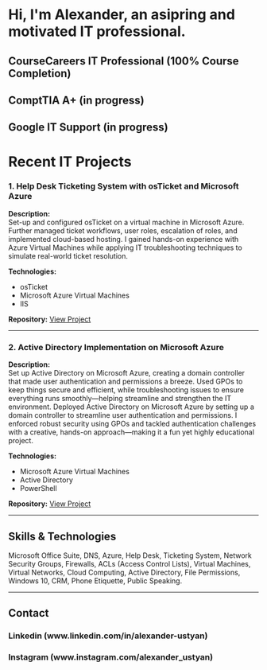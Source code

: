 <h1> Hi, I'm Alexander, an asipring and motivated IT professional. </h1> 
<h2> CourseCareers IT Professional (100% Course Completion) </h2>
<h2> ComptTIA A+ (in progress) </h2>
<h2> Google IT Support (in progress) </h2>

<h1> Recent IT Projects </h1>

### 1. Help Desk Ticketing System with osTicket and Microsoft Azure
**Description:**  
Set-up and configured osTicket on a virtual machine in Microsoft Azure. Further managed ticket workflows, user roles, escalation of roles, and implemented cloud-based hosting. I gained hands-on experience with Azure Virtual Machines while applying IT troubleshooting techniques to simulate real-world ticket resolution.

**Technologies:**  
- osTicket  
- Microsoft Azure Virtual Machines  
- IIS  

**Repository:** [View Project](https://github.com/alexander-ustyan/osTicket-Project)


---

### 2. Active Directory Implementation on Microsoft Azure
**Description:**  
Set up Active Directory on Microsoft Azure, creating a domain controller that made user authentication and permissions a breeze. Used GPOs to keep things secure and efficient, while troubleshooting issues to ensure everything runs smoothly—helping streamline and strengthen the IT environment.
Deployed Active Directory on Microsoft Azure by setting up a domain controller to streamline user authentication and permissions. I enforced robust security using GPOs and tackled authentication challenges with a creative, hands-on approach—making it a fun yet highly educational project.

**Technologies:**  
- Microsoft Azure Virtual Machines  
- Active Directory  
- PowerShell  

**Repository:** [View Project](https://github.com/alexander-ustyan/active-directory)  

---

## Skills & Technologies
Microsoft Office Suite, DNS, Azure, Help Desk, Ticketing System, Network Security Groups, Firewalls, ACLs (Access Control Lists), Virtual Machines, Virtual Networks, Cloud Computing, Active Directory, File Permissions, Windows 10, CRM, Phone Etiquette, Public Speaking.

---

## Contact
<h3> Linkedin (www.linkedin.com/in/alexander-ustyan) </h3>
<h3> Instagram (www.instagram.com/alexander_ustyan) </h3>


